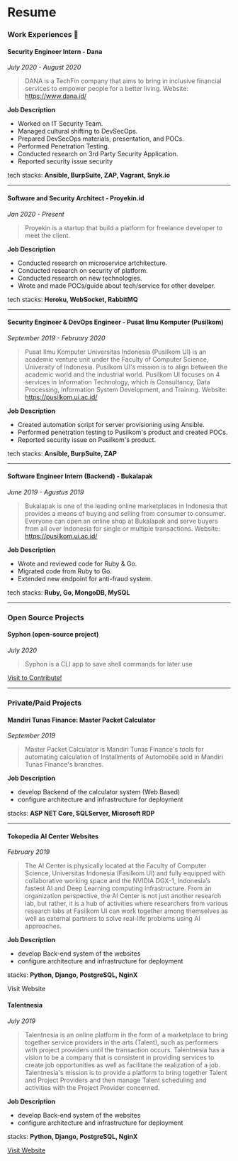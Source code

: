 # Resume

### Work Experiences 💼

#### Security Engineer Intern ‐ Dana

_July 2020 - August 2020_

> DANA is a TechFin company that aims to bring in inclusive financial services to empower people for a better living. Website: https://www.dana.id/

**Job Description**

* Worked on IT Security Team.
* Managed cultural shifting to DevSecOps.
* Prepared DevSecOps materials, presentation, and POCs.
* Performed Penetration Testing.
* Conducted research on 3rd Party Security Application.
* Reported security issue security

tech stacks: **Ansible, BurpSuite, ZAP, Vagrant, Snyk.io**

***

#### Software and Security Architect ‐ Proyekin.id

_Jan 2020 - Present_

> Proyekin is a startup that build a platform for freelance developer to meet the client.

**Job Description**

* Conducted research on microservice artchitecture.
* Conducted research on security of platform.
* Conducted research on new technologies.
* Wrote and made POCs/guide about tech/service for other develper.

tech stacks: **Heroku, WebSocket, RabbitMQ**

***

#### Security Engineer & DevOps Engineer - Pusat Ilmu Komputer (Pusilkom)

_September 2019 - February 2020_

> Pusat Ilmu Komputer Universitas Indonesia (Pusilkom UI) is an academic venture unit under the Faculty of Computer Science, University of Indonesia. Pusilkom UI's mission is to align between the academic world and the industrial world. Pusilkom UI focuses on 4 services in Information Technology, which is Consultancy, Data Processing, Information System Development, and Training. Website: https://pusilkom.ui.ac.id/

**Job Description**

* Created automation script for server provisioning using Ansible.
* Performed penetration testing to Pusilkom's product and created POCs.
* Reported security issue on Pusilkom's product.

tech stacks: **Ansible, BurpSuite, ZAP**

***

#### Software Engineer Intern (Backend) - Bukalapak

_June 2019 - Agustus 2019_

> Bukalapak is one of the leading online marketplaces in Indonesia that provides a means of buying and selling from consumer to consumer. Everyone can open an online shop at Bukalapak and serve buyers from all over Indonesia for single or multiple transactions. Website: https://pusilkom.ui.ac.id/

**Job Description**

* Wrote and reviewed code for Ruby & Go.
* Migrated code from Ruby to Go.
* Extended new endpoint for anti-fraud system.

tech stacks: **Ruby, Go, MongoDB, MySQL**

***

### Open Source Projects

#### Syphon (open-source project)

_July 2020_

> Syphon is a CLI app to save shell commands for later use

[Visit to Contribute!](https://github.com/n0irx/syphon)

***

### Private/Paid Projects

#### Mandiri Tunas Finance: Master Packet Calculator

_September 2019_

> Master Packet Calculator is Mandiri Tunas Finance's tools for automating calculation of Installments of Automobile sold in Mandiri Tunas Finance's branches.

**Job Description**

* develop Backend of the calculator system (Web Based)
* configure architecture and infrastructure for deployment

stacks: **ASP NET Core, SQLServer, Microsoft RDP**

***

#### Tokopedia AI Center Websites

&#x20;_February 2019_

> The AI Center is physically located at the Faculty of Computer Science, Universitas Indonesia (Fasilkom UI) and fully equipped with collaborative working space and the NVIDIA DGX-1, Indonesia’s fastest AI and Deep Learning computing infrastructure. From an organization perspective, the AI Center is not just another research lab, but rather, it is a hub of activities where researchers from various research labs at Fasilkom UI can work together among themselves as well as external partners to solve real-life problems using AI approaches.

**Job Description**

* develop Back-end system of the websites
* configure architecture and infrastructure for deployment

stacks: **Python, Django, PostgreSQL, NginX**

Visit Website

#### Talentnesia

&#x20;_July 2019_

> Talentnesia is an online platform in the form of a marketplace to bring together service providers in the arts (Talent), such as performers with project providers until the transaction occurs. Talentnesia has a vision to be a company that is consistent in providing services to create job opportunities as well as facilitate the realization of a job. Talentnesia's mission is to provide a platform to bring together Talent and Project Providers and then manage Talent scheduling and activities with the Project Provider concerned.

**Job Description**

* develop Back-end system of the websites
* configure architecture and infrastructure for deployment

stacks: **Python, Django, PostgreSQL, NginX**

[Visit Website](https://talentnesia.com/)
